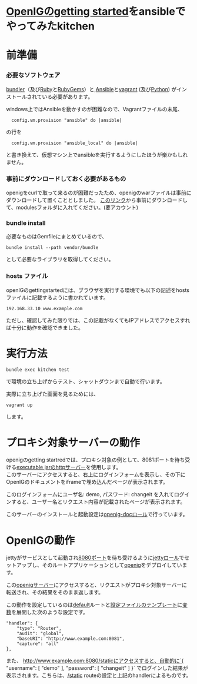 # [OpenIGのgetting started](https://backstage.forgerock.com/#!/docs/openig/4/gateway-guide#chap-quickstart)をansibleでやってみたkitchen

前準備
=====

### 必要なソフトウェア

[bundler](http://bundler.io)（及び[Ruby](https://www.ruby-lang.org/ja/downloads/)と[RubyGems](https://rubygems.org/pages/download)）と,[Ansible](http://www.ansible.com)と[vagrant](https://www.vagrantup.com) (及び[Python](https://www.python.org)) がインストールされている必要があります。

windows上ではAnsibleを動かすのが困難なので、Vagrantファイルの末尾、
```ruby:Vagrantfile
  config.vm.provision "ansible" do |ansible|
```
の行を
```ruby:vagrantfile
  config.vm.provision "ansible_local" do |ansible|
```
と書き換えて、仮想マシン上でansibleを実行するようにしたほうが楽かもしれません。

### 事前にダウンロードしておく必要があるもの

openigをcurlで取って来るのが困難だったため、openigのwarファイルは事前にダウンロードして置くこととしました。
[このリンク](https://backstage.forgerock.com/cp/portal/cloudstorage/AVKC50BRwLBPh3c27BPO?redirect)から事前にダウンロードして、modulesフォルダに入れてください。(要アカウント)

### bundle install

必要なものはGemfileにまとめているので、

```
bundle install --path vendor/bundle
```

として必要なライブラリを取得してください。

### hosts ファイル

openIGのgettingstartedには、ブラウザを実行する環境でも以下の記述をhostsファイルに記載するように書かれています。

```
192.168.33.10 www.example.com
```

ただし、確認してみた限りでは、この記載がなくてもIPアドレスでアクセスすれば十分に動作を確認できました。

実行方法
=======

```
bundle exec kitchen test
```

で環境の立ち上げからテスト、シャットダウンまで自動で行います。

実際に立ち上げた画面を見るためには、

```
vagrant up
```

します。

プロキシ対象サーバーの動作
======================

openigのgetting startredでは、プロキシ対象の例として、8081ポートを待ち受ける[executable jarのhttpサーバー](http://192.168.33.10:8081/)を使用します。  
このサーバーにアクセスすると、右上にログインフォームを表示し、その下にOpenIGのドキュメントをiframeで埋め込んだページが表示されます。

このログインフォームにユーザ名: demo, パスワード: changeit を入れてログインすると、ユーザー名とリクエスト内容が記載されたページが表示されます。

このサーバーのインストールと起動設定は[openig-docロール](roles/openig-doc)で行っています。

OpenIGの動作
===========

jettyがサービスとして起動され[8080ポート](http://192.168.33.10:8080/)を待ち受けるように[jettyロール](roles/jetty)でセットアップし、そのルートアプリケーションとして[openig](roles/openig)をデプロイしています。

この[openigサーバー](http://192.168.33.10:8080/)にアクセスすると、リクエストがプロキシ対象サーバーに転送され、その結果をそのまま返します。

この動作を設定しているのは[default](roles/openig-config_for_openig-doc/templates/routes/99-default.json)ルートと[設定ファイルのテンプレート](roles/openig-config_for_openig-doc/templates/config.json)に[変数](roles/openig-config_for_openig-doc/vars/main.yml)を展開した次のような設定です。

```json:handler定義
"handler": {
    "type": "Router",
    "audit": "global",
    "baseURI": "http://www.example.com:8081",
    "capture": "all"
},
```

また、 http://www.example.com:8080/staticにアクセスすると、自動的に`{ "username": [ "demo" ], "password": [ "changeit" ] }`  でログインした結果が表示されます。こちらは、[/static](roles/openig-config_for_openig-doc/templates/routes/01-static.json) routeの設定と上記のhandlerによるものです。
